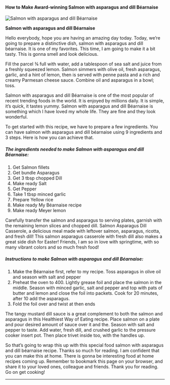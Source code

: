             

#### How to Make Award-winning Salmon with asparagus and dill Béarnaise

![Salmon with asparagus and dill Béarnaise](https://img-global.cpcdn.com/recipes/f82c3514770ed71e/751x532cq70/salmon-with-asparagus-and-dill-bearnaise-recipe-main-photo.jpg)

**Salmon with asparagus and dill Béarnaise**

Hello everybody, hope you are having an amazing day today. Today, we’re going to prepare a distinctive dish, salmon with asparagus and dill béarnaise. It is one of my favorites. This time, I am going to make it a bit tasty. This is gonna smell and look delicious.

Fill the parcel ¾ full with water, add a tablespoon of sea salt and juice from a freshly squeezed lemon. Salmon simmers with olive oil, fresh asparagus, garlic, and a hint of lemon, then is served with penne pasta and a rich and creamy Parmesan cheese sauce. Combine oil and asparagus in a bowl; toss.

Salmon with asparagus and dill Béarnaise is one of the most popular of recent trending foods in the world. It is enjoyed by millions daily. It is simple, it’s quick, it tastes yummy. Salmon with asparagus and dill Béarnaise is something which I have loved my whole life. They are fine and they look wonderful.

To get started with this recipe, we have to prepare a few ingredients. You can have salmon with asparagus and dill béarnaise using 9 ingredients and 3 steps. Here is how you can achieve that.

##### The ingredients needed to make Salmon with asparagus and dill Béarnaise:

1.  Get Salmon fillets
2.  Get bundle Asparagus
3.  Get 3 tbsp chopped Dill
4.  Make ready Salt
5.  Get Pepper
6.  Take 1 tbsp minced garlic
7.  Prepare Yellow rice
8.  Make ready My Béarnaise recipe
9.  Make ready Meyer lemon

Carefully transfer the salmon and asparagus to serving plates, garnish with the remaining lemon slices and chopped dill. Salmon Asparagus Dill Casserole, a delicious meal made with leftover salmon, asparagus, ricotta, and fresh dill! This salmon asparagus casserole with fresh dill also makes a great side dish for Easter! Friends, I am so in love with springtime, with so many vibrant colors and so much fresh food!

##### Instructions to make Salmon with asparagus and dill Béarnaise:

1.  Make the Béarnaise first, refer to my recipe. Toss asparagus in olive oil and season with salt and pepper
2.  Preheat the oven to 400. Lightly grease foil and place the salmon in the middle. Season with minced garlic, salt and pepper and top with pats of butter and lemon and close the foil into packets. Cook for 20 minutes, after 10 add the asparagus.
3.  Fold the foil over and twist at then ends

The tangy mustard dill sauce is a great complement to both the salmon and asparagus in this Healthiest Way of Eating recipe. Place salmon on a plate and pour desired amount of sauce over it and the. Season with salt and pepper to taste. Add water, fresh dill, and crushed garlic to the pressure cooker insert pot. Then place trivet inside too, with the handles up.

So that’s going to wrap this up with this special food salmon with asparagus and dill béarnaise recipe. Thanks so much for reading. I am confident that you can make this at home. There is gonna be interesting food at home recipes coming up. Remember to bookmark this page on your browser, and share it to your loved ones, colleague and friends. Thank you for reading. Go on get cooking!

* * *
